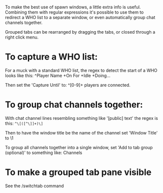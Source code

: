 To make the best use of spawn windows, a little extra info is useful. Combining them with regular expressions it's possible to use them to redirect a WHO list to a separate window, or even automatically group chat channels together.

Grouped tabs can be rearranged by dragging the tabs, or closed through a right click menu.

# To capture a WHO list:

For a muck with a standard WHO list, the regex to detect the start of a WHO looks like this:
    ^Player Name +On For +Idle +Doing...

Then set the 'Capture Until' to:
    ^[0-9]+ players are connected.

# To group chat channels together:

With chat channel lines resembling something like '[public] text' the regex is this:
    `^\[([^\]]+)\]`

Then to have the window title be the name of the channel set 'Window Title' to
    \1

To group all channels together into a single window, set 'Add to tab group (optional)' to something like:
    Channels

# To make a grouped tab pane visible

See the /switchtab command
